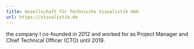 ```yaml
---
title: Gesellschaft für Technische Visualistik mbH
url: https://visualistik.de
---
```

the company I co-founded in 2012 and worked for as Project Manager and Chief Technical Officer (CTO) until 2019.